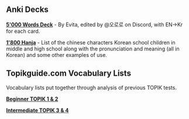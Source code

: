 ## Anki Decks

**[5'000 Words Deck](https://drive.google.com/file/d/0B0tIn6npb6R3QlNGVVJCX1VQN28/view?usp=sharing)** - By Evita, edited by @오로로 on Discord, with EN->Kr for each card.

**[1'800 Hanja](https://ankiweb.net/shared/info/1789012176)** - List of the chinese characters Korean school children in middle and high school along with the pronunciation and meaning (all in Korean) and some other examples of use.

## Topikguide.com Vocabulary Lists

Vocabulary lists put together through analysis of previous TOPIK tests.

**[Beginner TOPIK 1 & 2](https://www.topikguide.com/topik-beginner-level-vocabulary-list-with-meanings/)**

**[Intermediate TOPIK 3 & 4](https://www.topikguide.com/topik-intermediate-vocabulary-list/)**
